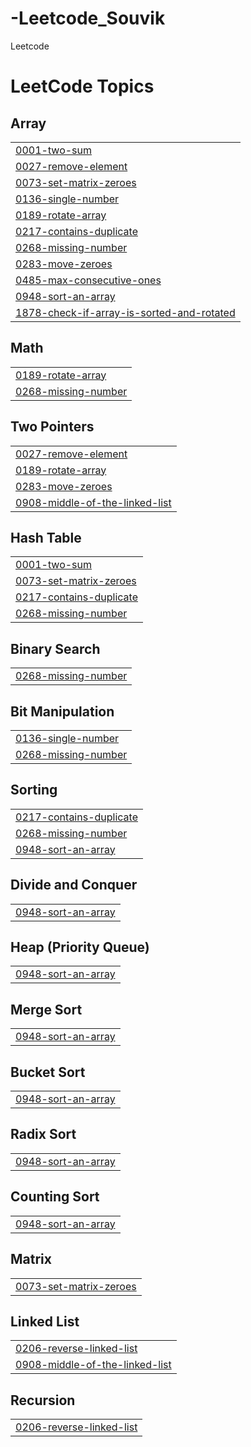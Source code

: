 # -Leetcode_Souvik
Leetcode

<!---LeetCode Topics Start-->
# LeetCode Topics
## Array
|  |
| ------- |
| [0001-two-sum](https://github.com/SouvikChan/-Leetcode_Souvik/tree/master/0001-two-sum) |
| [0027-remove-element](https://github.com/SouvikChan/-Leetcode_Souvik/tree/master/0027-remove-element) |
| [0073-set-matrix-zeroes](https://github.com/SouvikChan/-Leetcode_Souvik/tree/master/0073-set-matrix-zeroes) |
| [0136-single-number](https://github.com/SouvikChan/-Leetcode_Souvik/tree/master/0136-single-number) |
| [0189-rotate-array](https://github.com/SouvikChan/-Leetcode_Souvik/tree/master/0189-rotate-array) |
| [0217-contains-duplicate](https://github.com/SouvikChan/-Leetcode_Souvik/tree/master/0217-contains-duplicate) |
| [0268-missing-number](https://github.com/SouvikChan/-Leetcode_Souvik/tree/master/0268-missing-number) |
| [0283-move-zeroes](https://github.com/SouvikChan/-Leetcode_Souvik/tree/master/0283-move-zeroes) |
| [0485-max-consecutive-ones](https://github.com/SouvikChan/-Leetcode_Souvik/tree/master/0485-max-consecutive-ones) |
| [0948-sort-an-array](https://github.com/SouvikChan/-Leetcode_Souvik/tree/master/0948-sort-an-array) |
| [1878-check-if-array-is-sorted-and-rotated](https://github.com/SouvikChan/-Leetcode_Souvik/tree/master/1878-check-if-array-is-sorted-and-rotated) |
## Math
|  |
| ------- |
| [0189-rotate-array](https://github.com/SouvikChan/-Leetcode_Souvik/tree/master/0189-rotate-array) |
| [0268-missing-number](https://github.com/SouvikChan/-Leetcode_Souvik/tree/master/0268-missing-number) |
## Two Pointers
|  |
| ------- |
| [0027-remove-element](https://github.com/SouvikChan/-Leetcode_Souvik/tree/master/0027-remove-element) |
| [0189-rotate-array](https://github.com/SouvikChan/-Leetcode_Souvik/tree/master/0189-rotate-array) |
| [0283-move-zeroes](https://github.com/SouvikChan/-Leetcode_Souvik/tree/master/0283-move-zeroes) |
| [0908-middle-of-the-linked-list](https://github.com/SouvikChan/-Leetcode_Souvik/tree/master/0908-middle-of-the-linked-list) |
## Hash Table
|  |
| ------- |
| [0001-two-sum](https://github.com/SouvikChan/-Leetcode_Souvik/tree/master/0001-two-sum) |
| [0073-set-matrix-zeroes](https://github.com/SouvikChan/-Leetcode_Souvik/tree/master/0073-set-matrix-zeroes) |
| [0217-contains-duplicate](https://github.com/SouvikChan/-Leetcode_Souvik/tree/master/0217-contains-duplicate) |
| [0268-missing-number](https://github.com/SouvikChan/-Leetcode_Souvik/tree/master/0268-missing-number) |
## Binary Search
|  |
| ------- |
| [0268-missing-number](https://github.com/SouvikChan/-Leetcode_Souvik/tree/master/0268-missing-number) |
## Bit Manipulation
|  |
| ------- |
| [0136-single-number](https://github.com/SouvikChan/-Leetcode_Souvik/tree/master/0136-single-number) |
| [0268-missing-number](https://github.com/SouvikChan/-Leetcode_Souvik/tree/master/0268-missing-number) |
## Sorting
|  |
| ------- |
| [0217-contains-duplicate](https://github.com/SouvikChan/-Leetcode_Souvik/tree/master/0217-contains-duplicate) |
| [0268-missing-number](https://github.com/SouvikChan/-Leetcode_Souvik/tree/master/0268-missing-number) |
| [0948-sort-an-array](https://github.com/SouvikChan/-Leetcode_Souvik/tree/master/0948-sort-an-array) |
## Divide and Conquer
|  |
| ------- |
| [0948-sort-an-array](https://github.com/SouvikChan/-Leetcode_Souvik/tree/master/0948-sort-an-array) |
## Heap (Priority Queue)
|  |
| ------- |
| [0948-sort-an-array](https://github.com/SouvikChan/-Leetcode_Souvik/tree/master/0948-sort-an-array) |
## Merge Sort
|  |
| ------- |
| [0948-sort-an-array](https://github.com/SouvikChan/-Leetcode_Souvik/tree/master/0948-sort-an-array) |
## Bucket Sort
|  |
| ------- |
| [0948-sort-an-array](https://github.com/SouvikChan/-Leetcode_Souvik/tree/master/0948-sort-an-array) |
## Radix Sort
|  |
| ------- |
| [0948-sort-an-array](https://github.com/SouvikChan/-Leetcode_Souvik/tree/master/0948-sort-an-array) |
## Counting Sort
|  |
| ------- |
| [0948-sort-an-array](https://github.com/SouvikChan/-Leetcode_Souvik/tree/master/0948-sort-an-array) |
## Matrix
|  |
| ------- |
| [0073-set-matrix-zeroes](https://github.com/SouvikChan/-Leetcode_Souvik/tree/master/0073-set-matrix-zeroes) |
## Linked List
|  |
| ------- |
| [0206-reverse-linked-list](https://github.com/SouvikChan/-Leetcode_Souvik/tree/master/0206-reverse-linked-list) |
| [0908-middle-of-the-linked-list](https://github.com/SouvikChan/-Leetcode_Souvik/tree/master/0908-middle-of-the-linked-list) |
## Recursion
|  |
| ------- |
| [0206-reverse-linked-list](https://github.com/SouvikChan/-Leetcode_Souvik/tree/master/0206-reverse-linked-list) |
<!---LeetCode Topics End-->